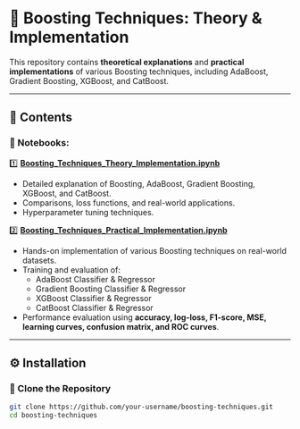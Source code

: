 # 🚀 Boosting Techniques: Theory & Implementation

This repository contains **theoretical explanations** and **practical implementations** of various Boosting techniques, including AdaBoost, Gradient Boosting, XGBoost, and CatBoost.

---

## 📌 Contents

### 📂 Notebooks:
1️⃣ **[Boosting_Techniques_Theory_Implementation.ipynb](./Boosting_Techniques_Theory_Implementation.ipynb)**  
   - Detailed explanation of Boosting, AdaBoost, Gradient Boosting, XGBoost, and CatBoost.  
   - Comparisons, loss functions, and real-world applications.  
   - Hyperparameter tuning techniques.  

2️⃣ **[Boosting_Techniques_Practical_Implementation.ipynb](./Boosting_Techniques_Practical_Implementation.ipynb)**  
   - Hands-on implementation of various Boosting techniques on real-world datasets.  
   - Training and evaluation of:
     - AdaBoost Classifier & Regressor  
     - Gradient Boosting Classifier & Regressor  
     - XGBoost Classifier & Regressor  
     - CatBoost Classifier & Regressor  
   - Performance evaluation using **accuracy, log-loss, F1-score, MSE, learning curves, confusion matrix, and ROC curves**.  

---

## ⚙️ Installation

### 🔹 Clone the Repository
```bash
git clone https://github.com/your-username/boosting-techniques.git
cd boosting-techniques
